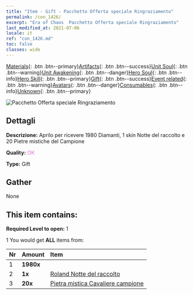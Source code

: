 ```yaml
---
title: "Item - Gift - Pacchetto Offerta speciale Ringraziamento"
permalink: /con_1426/
excerpt: "Era of Chaos  Pacchetto Offerta speciale Ringraziamento"
last_modified_at: 2021-07-06
locale: it
ref: "con_1426.md"
toc: false
classes: wide
---
```

 [Materials](/ItemsIT/){: .btn .btn--primary}[Artifacts](/ItemsIT/Artifacts/){: .btn .btn--success}[Unit Soul](/ItemsIT/UnitSoul/){: .btn .btn--warning}[Unit Awakening](/ItemsIT/UnitAwakening/){: .btn .btn--danger}[Hero Soul](/ItemsIT/HeroSoul/){: .btn .btn--info}[Hero Skill](/ItemsIT/HeroSkill/){: .btn .btn--primary}[Gift](/ItemsIT/Gift/){: .btn .btn--success}[Event related](/ItemsIT/Events/){: .btn .btn--warning}[Avatars](/ItemsIT/Avatars/){: .btn .btn--danger}[Consumables](/ItemsIT/Consumables/){: .btn .btn--info}[Unknown](/ItemsIT/Unknown/){: .btn .btn--primary}

 ![Pacchetto Offerta speciale Ringraziamento](/images/t/i_907040.png)

## Dettagli
 **Descrizione:** Aprilo per ricevere 1980 Diamanti, 1 skin Notte del raccolto e 20 Pietre mistiche del Campione

 **Quality:** <span style="color: #DA70D6">OK</span>

 **Type:** Gift

## Gather

  None

## This item contains:

 **Required Level to open:** 1

 1 You would get **ALL** items  from:

  | Nr | Amount |     Item    |
  |:---|:-------|:------------|
  | 1 |  **1980x** | <i class="fas fa-gem"/> |  | 
  | 2 |  **1x** | [Roland Notte del raccolto](/ItemsIT/con_1034/) |  | 
  | 3 |  **20x** | [Pietra mistica Cavaliere campione](/ItemsIT/unt_287/) |  | 
